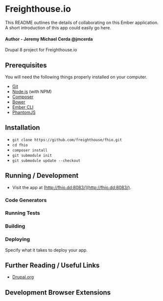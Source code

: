 # Freighthouse.io
This README outlines the details of collaborating on this Ember application.
A short introduction of this app could easily go here.
#### Author - Jeremy Michael Cerda @jmcerda

Drupal 8 project for Freighthouse.io

## Prerequisites

You will need the following things properly installed on your computer.

* [Git](http://git-scm.com/)
* [Node.js](http://nodejs.org/) (with NPM)
* [Composer](https://getcomposer.org/)
* [Bower](http://bower.io/)
* [Ember CLI](http://ember-cli.com/)
* [PhantomJS](http://phantomjs.org/)

## Installation

* `git clone https://github.com/freighthouse/fhio.git`
* `cd fhio`
* `composer install`
* `git submodule init`
* `git submodule update --checkout`

## Running / Development

* Visit the app at [http://fhio.dd:8083/](http://fhio.dd:8083/).

### Code Generators

### Running Tests

### Building

### Deploying

Specify what it takes to deploy your app.

## Further Reading / Useful Links

* [Drupal.org](http://drupal.org)

## Development Browser Extensions
